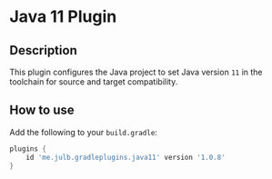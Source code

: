 # Java 11 Plugin

## Description

This plugin configures the Java project to set Java version `11` in the toolchain for source and target compatibility.

## How to use

Add the following to your `build.gradle`:

```groovy
plugins {
    id 'me.julb.gradleplugins.java11' version '1.0.8'
}
```

